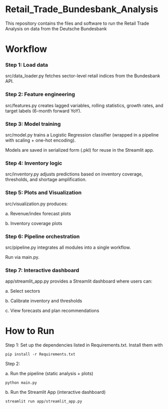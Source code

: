 # Retail_Trade_Bundesbank_Analysis

This repository contains the files and software to run the Retail Trade Analysis on data from the Deutsche Bundesbank 


# Workflow

### Step 1: Load data

src/data_loader.py fetches sector-level retail indices from the Bundesbank API.

### Step 2: Feature engineering

src/features.py creates lagged variables, rolling statistics, growth rates, and target labels (6-month forward YoY).

### Step 3: Model training

src/model.py trains a Logistic Regression classifier (wrapped in a pipeline with scaling + one-hot encoding).

Models are saved in serialized form (.pkl) for reuse in the Streamlit app.

### Step 4: Inventory logic

src/inventory.py adjusts predictions based on inventory coverage, thresholds, and shortage amplification.

### Step 5: Plots and Visualization

src/visualization.py produces:

a. Revenue/index forecast plots

b. Inventory coverage plots


### Step 6: Pipeline orchestration

src/pipeline.py integrates all modules into a single workflow.

Run via main.py.

### Step 7: Interactive dashboard

app/streamlit_app.py provides a Streamlit dashboard where users can:

a. Select sectors

b. Calibrate inventory and thresholds

c. View forecasts and plan recommendations

# How to Run

Step 1: Set up the dependencies listed in Requirements.txt. Install them with 

```
pip install -r Requirements.txt
```
Step 2: 

a. Run the pipeline (static analysis + plots)

```
python main.py
```
b. Run the Streamlit App (interactive dashboard)

```
streamlit run app/streamlit_app.py
```

